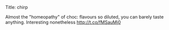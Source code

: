 Title: chirp

Almost the "homeopathy" of choc: flavours so diluted, you can barely taste anything. Interesting nonetheless <a href="http://t.co/fMSauMj0">http://t.co/fMSauMj0</a>
